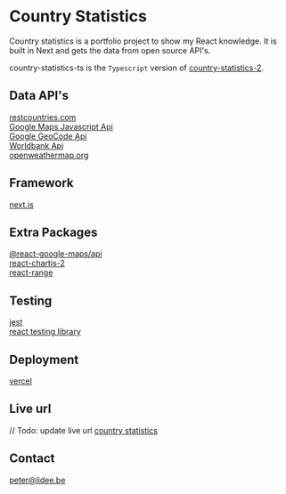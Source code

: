 # Country Statistics

Country statistics is a portfolio project to show my React knowledge. It is built in Next and gets the data from open source API's.

country-statistics-ts is the `Typescript` version of [country-statistics-2](https://github.com/peterlidee/country-statistics-2).

## Data API's

[restcountries.com](https://restcountries.com/)  
[Google Maps Javascript Api](https://developers.google.com/maps/documentation/javascript/tutorial)  
[Google GeoCode Api](https://developers.google.com/maps/documentation/geocoding/overview)  
[Worldbank Api](https://databank.worldbank.org/source/health-nutrition-and-population-statistics)  
[openweathermap.org](https://openweathermap.org/current)

## Framework

[next.js](https://nextjs.org/)

## Extra Packages

[@react-google-maps/api](https://www.npmjs.com/package/@react-google-maps/api)  
[react-chartjs-2](https://www.npmjs.com/package/react-chartjs-2)  
[react-range](https://www.npmjs.com/package/react-range)

## Testing

[jest](https://jestjs.io/)  
[react testing library](https://testing-library.com/docs/react-testing-library/intro/)

## Deployment

[vercel](https://vercel.com/home)

## Live url

// Todo: update live url
[country statistics](https://country-statistics-2.vercel.app/)

## Contact

<peter@lidee.be>
